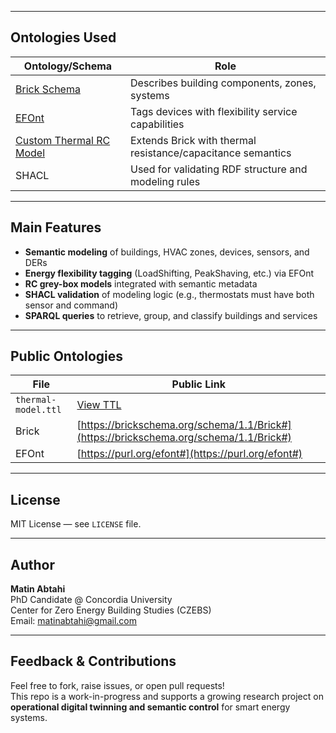 
---

## Ontologies Used

| Ontology/Schema | Role |
|-----------------|------|
| [Brick Schema](https://brickschema.org) | Describes building components, zones, systems |
| [EFOnt](https://github.com/LBNL-ETA/EnergyFlexibilityOntology) | Tags devices with flexibility service capabilities |
| [Custom Thermal RC Model](https://matinabtahi.github.io/operational_digital_twinning/thermal-model.ttl) | Extends Brick with thermal resistance/capacitance semantics |
| SHACL | Used for validating RDF structure and modeling rules |

---

## Main Features

- **Semantic modeling** of buildings, HVAC zones, devices, sensors, and DERs
- **Energy flexibility tagging** (LoadShifting, PeakShaving, etc.) via EFOnt
- **RC grey-box models** integrated with semantic metadata
- **SHACL validation** of modeling logic (e.g., thermostats must have both sensor and command)
- **SPARQL queries** to retrieve, group, and classify buildings and services

---

## Public Ontologies

| File | Public Link |
|------|-------------|
| `thermal-model.ttl` | [View TTL](https://matinabtahi.github.io/operational_digital_twinning/thermal-model.ttl) |
| Brick | [https://brickschema.org/schema/1.1/Brick#](https://brickschema.org/schema/1.1/Brick#) |
| EFOnt | [https://purl.org/efont#](https://purl.org/efont#) |

---

## License

MIT License — see `LICENSE` file.

---

## Author

**Matin Abtahi**  
PhD Candidate @ Concordia University  
Center for Zero Energy Building Studies (CZEBS)  
Email: matinabtahi@gmail.com

---

## Feedback & Contributions

Feel free to fork, raise issues, or open pull requests!  
This repo is a work-in-progress and supports a growing research project on **operational digital twinning and semantic control** for smart energy systems.
